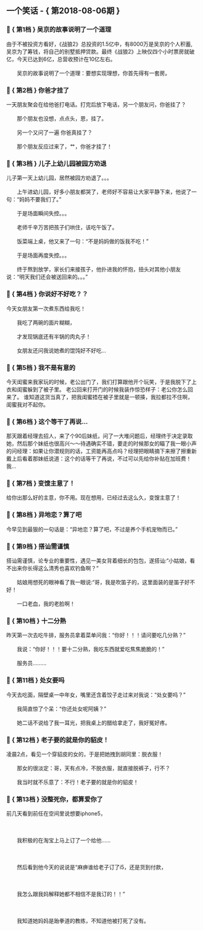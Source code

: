 ## 一个笑话 - { 第2018-08-06期 }
</hr>

### :jack_o_lantern: { 第1档 } 吴京的故事说明了一个道理
由于不被投资方看好，《战狼2》总投资的1.5亿中，有8000万是吴京的个人积蓄, 吴京为了筹钱，将自己的别墅抵押贷款。最终《战狼2》上映仅四个小时票房就破亿，今天已达到6亿，总营收预计在10亿左右。<br/><br/>　　吴京的故事说明了一个道理：要想实现理想，你首先得有一套房。


### :jack_o_lantern: { 第2档 } 你爸才挂了
一天朋友聚会在给他爸打电话。打完后放下电话，另一个朋友问，你爸挂了？<br/><br/>　　那个朋友也没想，点点头，恩，挂了。<br/><br/>　　另一个又问了一遍 你爸真挂了？<br/><br/>　　那个朋友反应过来了，艹，你爸才挂了！


### :jack_o_lantern: { 第3档 } 儿子上幼儿园被园方劝退
儿子第一天上幼儿园，居然被园方劝退了。。。<br/><br/>　　上午进幼儿园，好多小朋友都哭了，老师好不容易让大家平静下来，他说了一句：“妈妈不要我们了。”<br/><br/>　　于是场面瞬间失控。。。<br/><br/>　　老师千辛万苦把孩子们哄住，该吃午饭了。<br/><br/>　　饭菜端上桌，他又来了一句：“不是妈妈做的饭我不吃！”<br/><br/>　　于是场面再度失控。。。<br/><br/>　　终于熬到放学，家长们来接孩子，他扑进我的怀抱，扭头对其他小朋友说：“明天我们还会被送回来的。。。”


### :jack_o_lantern: { 第4档 } 你说好不好吃？？
今天女朋友第一次煮东西给我吃！<br/><br/>　　我吃了两碗的面片糊糊，<br/><br/>　　才发现锅底还有半锅的肉丸子！<br/><br/>　　女朋友还问我说她煮的馄饨好不好吃…


### :jack_o_lantern: { 第5档 } 我不是有意的
今天闺蜜来我家玩的时候，老公出门了，我们打算跟他开个玩笑，于是我脱下了上衣和闺蜜躲到了被子里。 老公回来打开门的时候我装作惊恐样子：老公你怎么回来了。 谁知道这货当真了，把我闺蜜捂在被子里就是一顿揍，我拉都拉不住啊，闺蜜我对不起你。


### :jack_o_lantern: { 第6档 } 这个等干了再说...
那天跟着经理去招人，来了个90后妹纸，问了一大堆问题后，经理终于决定录取她，然后那个妹纸也很高兴～～待遇确实不错，要走的时候那女的瞄了我一眼小声的问经理：如果让你潜规则的话，工资能再高点吗？经理把眼睛摘下来擦了擦重新戴上后看着那妹纸说道：这个的话等干了再说，不过可以先给你补贴在加班费！我...


### :jack_o_lantern: { 第7档 } 变馊主意了！
给你出那么好的主意，你不用。现在想用，已经过去这么久，变馊主意了！


### :jack_o_lantern: { 第8档 } 异地恋？算了吧
今早见到最狠的一句话是：“异地恋？算了吧，不过是养个手机宠物而已。”


### :jack_o_lantern: { 第9档 } 搭讪需谨慎
搭讪需谨慎，论专业的重要性，遇见一美女背着细长的包包，遂搭讪:“小姑娘，看不出来你长得这么清秀也喜欢钓鱼啊？”<br/><br/>　　姑娘用想死的眼神看了我一眼说:“哥，我是吹笛子的，这里面装的是笛子好不好！<br/><br/>　　一口老血，我的老脸啊！


### :jack_o_lantern: { 第10档 } 十二分熟
昨天第一次去吃牛排，服务员拿着菜单问我：“你好！！！请问要吃几分熟？”<br/><br/>　　我说：“你好！！！要十二分熟，我吃东西就爱吃焦焦脆脆的！”<br/><br/>　　服务员………


### :jack_o_lantern: { 第11档 } 处女要吗
今天去吃面，隔壁桌一中年女，嘴里还含着饺子走过来对我说：“处女要吗？”<br/><br/>　　我简直惊了个呆：“你还处女呢阿姨？”<br/><br/>　　她二话不说给了我一耳光，把我桌上的醋给拿走了，我好冤好疼。


### :jack_o_lantern: { 第12档 } 老子要的就是你的貂皮！
凌晨2点，看见一个穿貂皮的女的，于是把她拽到胡同里：脱衣服！<br/><br/>　　那女的很淡定：哥，天有点冷，不脱衣服，就直接脱裤子，行不？<br/><br/>　　我当时就不乐意了：不行！老子要的就是你的貂皮！


### :jack_o_lantern: { 第13档 } 没整死你，都算爱你了
前几天看到前任在空间里说想要iphone5，<br/><br/><br/><br/>　　我积极的在淘宝上马上订了一个给他……<br/><br/><br/><br/>　　然后看到他今天的说说是“麻痹谁给老子订了i5，还是货到付款，<br/><br/><br/><br/>　　我怎么跟我妈解释她都不相信不是我订的！！”<br/><br/><br/><br/>　　我知道她妈妈是跆拳道的教练，不知道他被打死了没有。

